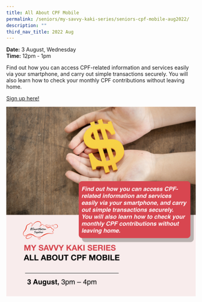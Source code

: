 ```yaml
---
title: All About CPF Mobile
permalink: /seniors/my-savvy-kaki-series/seniors-cpf-mobile-aug2022/
description: ""
third_nav_title: 2022 Aug
---
```

**Date:** 3 August, Wednesday
<br> **Time:** 12pm - 1pm

Find out how you can access CPF-related information and services easily via your smartphone, and carry out simple transactions securely. You will also learn how to check your monthly CPF contributions without leaving home.

[Sign up here!](https://go.gov.sg/seniors-cpfmobile-aug3)

![free webinars on cpf mobile app for seniors](/images/aug%202022/seniors_3%20aug%20(revised).jpeg)